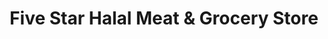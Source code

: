 ---
title: "Five Star Halal Meat & Grocery Store"
url: /louisville/five-star-halal-meat-und-grocery-store/
shop: Supermarkt
---
